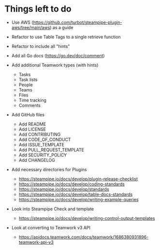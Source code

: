 # Things left to do

* Use AWS (<https://github.com/turbot/steampipe-plugin-aws/tree/main/aws>) as a guide

* Refactor to use Table Tags to a single retrieve function

* Refactor to include all "hints"

* Add all Go docs (<https://go.dev/doc/comment>)

* Add additional Teamwork types (with hints)
  * Tasks
  * Task lists
  * People
  * Teams
  * Files
  * Time tracking
  * Comments

* Add GitHub files
  * Add README
  * Add LICENSE
  * Add CONTRIBUTING
  * Add CODE_OF_CONDUCT
  * Add ISSUE_TEMPLATE
  * Add PULL_REQUEST_TEMPLATE
  * Add SECURITY_POLICY
  * Add CHANGELOG

* Add necessary directories for Plugins
  * <https://steampipe.io/docs/develop/plugin-release-checklist>
  * <https://steampipe.io/docs/develop/coding-standards>
  * <https://steampipe.io/docs/develop/standards>
  * <https://steampipe.io/docs/develop/table-docs-standards>
  * <https://steampipe.io/docs/develop/writing-example-queries>

* Look into Steampipe Check and template
  * <https://steampipe.io/docs/develop/writing-control-output-templates>

* Look at converting to Teamwork v3 API
  * <https://apidocs.teamwork.com/docs/teamwork/1686380931896-teamwork-api-v3>
